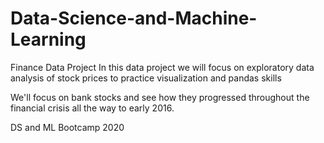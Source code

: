 # Data-Science-and-Machine-Learning

Finance Data Project
In this data project we will focus on exploratory data analysis of stock prices to practice visualization and pandas skills

We'll focus on bank stocks and see how they progressed throughout the financial crisis all the way to early 2016.

DS and ML Bootcamp 2020
